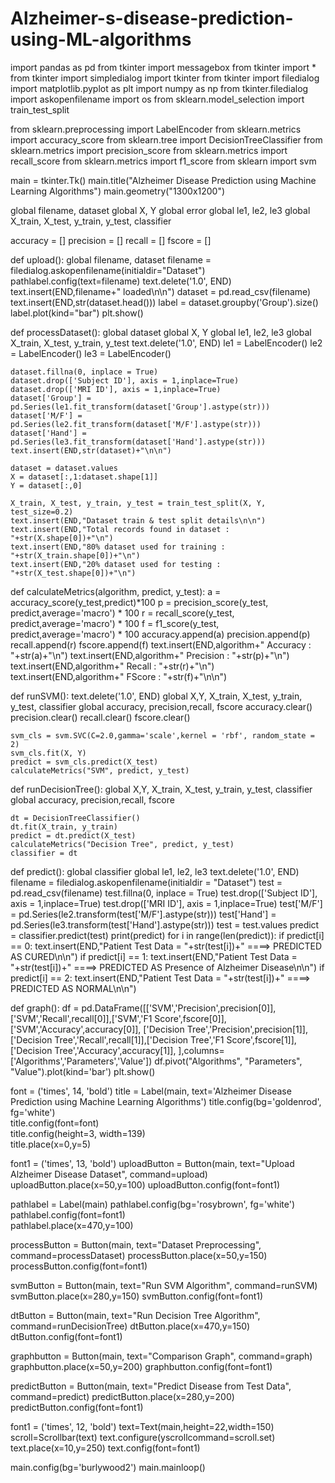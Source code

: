 # Alzheimer-s-disease-prediction-using-ML-algorithms

import pandas as pd
from tkinter import messagebox
from tkinter import *
from tkinter import simpledialog
import tkinter
from tkinter import filedialog
import matplotlib.pyplot as plt
import numpy as np
from tkinter.filedialog import askopenfilename
import os
from sklearn.model_selection import train_test_split

from sklearn.preprocessing import LabelEncoder
from sklearn.metrics import accuracy_score
from sklearn.tree import DecisionTreeClassifier
from sklearn.metrics import precision_score
from sklearn.metrics import recall_score
from sklearn.metrics import f1_score
from sklearn import svm


main = tkinter.Tk()
main.title("Alzheimer Disease Prediction using Machine Learning Algorithms")
main.geometry("1300x1200")

global filename, dataset
global X, Y
global error
global le1, le2, le3
global X_train, X_test, y_train, y_test, classifier

accuracy = []
precision = []
recall = []
fscore = []

def upload():
    global filename, dataset
    filename = filedialog.askopenfilename(initialdir="Dataset")
    pathlabel.config(text=filename)
    text.delete('1.0', END)
    text.insert(END,filename+" loaded\n\n")
    dataset = pd.read_csv(filename)
    text.insert(END,str(dataset.head()))
    label = dataset.groupby('Group').size()
    label.plot(kind="bar")
    plt.show()

def processDataset():
    global dataset
    global X, Y
    global le1, le2, le3
    global X_train, X_test, y_train, y_test
    text.delete('1.0', END)
    le1 = LabelEncoder()
    le2 = LabelEncoder()
    le3 = LabelEncoder()

    dataset.fillna(0, inplace = True)
    dataset.drop(['Subject ID'], axis = 1,inplace=True)
    dataset.drop(['MRI ID'], axis = 1,inplace=True)
    dataset['Group'] = pd.Series(le1.fit_transform(dataset['Group'].astype(str)))
    dataset['M/F'] = pd.Series(le2.fit_transform(dataset['M/F'].astype(str)))
    dataset['Hand'] = pd.Series(le3.fit_transform(dataset['Hand'].astype(str)))
    text.insert(END,str(dataset)+"\n\n")

    dataset = dataset.values
    X = dataset[:,1:dataset.shape[1]]
    Y = dataset[:,0]

    X_train, X_test, y_train, y_test = train_test_split(X, Y, test_size=0.2)
    text.insert(END,"Dataset train & test split details\n\n")
    text.insert(END,"Total records found in dataset : "+str(X.shape[0])+"\n")
    text.insert(END,"80% dataset used for training : "+str(X_train.shape[0])+"\n")
    text.insert(END,"20% dataset used for testing : "+str(X_test.shape[0])+"\n")

def calculateMetrics(algorithm, predict, y_test):
    a = accuracy_score(y_test,predict)*100
    p = precision_score(y_test, predict,average='macro') * 100
    r = recall_score(y_test, predict,average='macro') * 100
    f = f1_score(y_test, predict,average='macro') * 100
    accuracy.append(a)
    precision.append(p)
    recall.append(r)
    fscore.append(f)
    text.insert(END,algorithm+" Accuracy  :  "+str(a)+"\n")
    text.insert(END,algorithm+" Precision : "+str(p)+"\n")
    text.insert(END,algorithm+" Recall    : "+str(r)+"\n")
    text.insert(END,algorithm+" FScore    : "+str(f)+"\n\n")    

def runSVM():
    text.delete('1.0', END)
    global X,Y, X_train, X_test, y_train, y_test, classifier
    global accuracy, precision,recall, fscore
    accuracy.clear()
    precision.clear()
    recall.clear()
    fscore.clear()

    svm_cls = svm.SVC(C=2.0,gamma='scale',kernel = 'rbf', random_state = 2)
    svm_cls.fit(X, Y)
    predict = svm_cls.predict(X_test)
    calculateMetrics("SVM", predict, y_test)

def runDecisionTree():
    global X,Y, X_train, X_test, y_train, y_test, classifier
    global accuracy, precision,recall, fscore

    dt = DecisionTreeClassifier()
    dt.fit(X_train, y_train)
    predict = dt.predict(X_test)
    calculateMetrics("Decision Tree", predict, y_test)
    classifier = dt
    

def predict():
    global classifier
    global le1, le2, le3
    text.delete('1.0', END)
    filename = filedialog.askopenfilename(initialdir = "Dataset")
    test = pd.read_csv(filename)
    test.fillna(0, inplace = True)
    test.drop(['Subject ID'], axis = 1,inplace=True)
    test.drop(['MRI ID'], axis = 1,inplace=True)
    test['M/F'] = pd.Series(le2.transform(test['M/F'].astype(str)))
    test['Hand'] = pd.Series(le3.transform(test['Hand'].astype(str)))
    test = test.values
    predict = classifier.predict(test)
    print(predict)
    for i in range(len(predict)):
        if predict[i] == 0:
            text.insert(END,"Patient Test Data = "+str(test[i])+" ====> PREDICTED AS CURED\n\n")
        if predict[i] == 1:
            text.insert(END,"Patient Test Data = "+str(test[i])+" ====> PREDICTED AS Presence of Alzheimer Disease\n\n")
        if predict[i] == 2:
            text.insert(END,"Patient Test Data = "+str(test[i])+" ====> PREDICTED AS NORMAL\n\n")      

def graph():
    df = pd.DataFrame([['SVM','Precision',precision[0]],['SVM','Recall',recall[0]],['SVM','F1 Score',fscore[0]],['SVM','Accuracy',accuracy[0]],
                       ['Decision Tree','Precision',precision[1]],['Decision Tree','Recall',recall[1]],['Decision Tree','F1 Score',fscore[1]],['Decision Tree','Accuracy',accuracy[1]],
                      ],columns=['Algorithms','Parameters','Value'])
    df.pivot("Algorithms", "Parameters", "Value").plot(kind='bar')
    plt.show()



font = ('times', 14, 'bold')
title = Label(main, text='Alzheimer Disease Prediction using Machine Learning Algorithms')
title.config(bg='goldenrod', fg='white')  
title.config(font=font)           
title.config(height=3, width=139)       
title.place(x=0,y=5)

font1 = ('times', 13, 'bold')
uploadButton = Button(main, text="Upload Alzheimer Disease Dataset", command=upload)
uploadButton.place(x=50,y=100)
uploadButton.config(font=font1)  

pathlabel = Label(main)
pathlabel.config(bg='rosybrown', fg='white')  
pathlabel.config(font=font1)           
pathlabel.place(x=470,y=100)

processButton = Button(main, text="Dataset Preprocessing", command=processDataset)
processButton.place(x=50,y=150)
processButton.config(font=font1) 

svmButton = Button(main, text="Run SVM Algorithm", command=runSVM)
svmButton.place(x=280,y=150)
svmButton.config(font=font1) 

dtButton = Button(main, text="Run Decision Tree Algorithm", command=runDecisionTree)
dtButton.place(x=470,y=150)
dtButton.config(font=font1) 

graphbutton = Button(main, text="Comparison Graph", command=graph)
graphbutton.place(x=50,y=200)
graphbutton.config(font=font1) 

predictButton = Button(main, text="Predict Disease from Test Data", command=predict)
predictButton.place(x=280,y=200)
predictButton.config(font=font1) 


font1 = ('times', 12, 'bold')
text=Text(main,height=22,width=150)
scroll=Scrollbar(text)
text.configure(yscrollcommand=scroll.set)
text.place(x=10,y=250)
text.config(font=font1)


main.config(bg='burlywood2')
main.mainloop()
